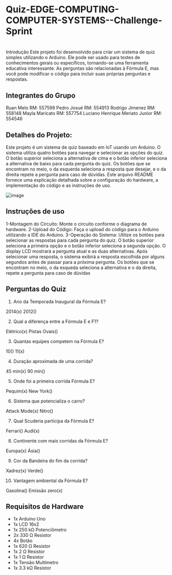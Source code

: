 # Quiz-EDGE-COMPUTING-COMPUTER-SYSTEMS--Challenge-Sprint

# 
Introdução
Este projeto foi desenvolvido para criar um sistema de quiz simples utilizando o Arduino. Ele pode ser usado para testes de conhecimentos gerais ou específicos, tornando-se uma ferramenta educativa interessante. As perguntas são relacionadas à Fórmula E, mas você pode modificar o código para incluir suas próprias perguntas e respostas.

## Integrantes do Grupo 

Ruan Melo RM: 557599
Pedro Josué RM: 554913
Rodrigo Jimenez RM: 558148
Mayla Maricato RM: 557754
Luciano Henrique Meriato Junior RM: 554546


## Detalhes do Projeto:
Este projeto é um sistema de quiz baseado em IoT usando um Arduino. O sistema utiliza quatro botões para navegar e selecionar as opções do quiz. O botão superior seleciona a alternativa de cima e o botão inferior seleciona a alternativa de baixo para cada pergunta do quiz. Os botões que se encontram no meio, o da esquerda seleciona a resposta que desejar, e o da direita repete a pergunta para caso de dúvidas. Este arquivo README fornece uma explicação detalhada sobre a configuração do hardware, a implementação do código e as instruções de uso.


![image](https://github.com/DevRuanX/Quiz-EDGE-COMPUTING-COMPUTER-SYSTEMS--Challenge-Sprint/assets/160757151/3425d55c-34ac-4d77-98d0-208b65493209)




## Instruções de uso
1-Montagem do Circuito: Monte o circuito conforme o diagrama de hardware.
2-Upload do Código: Faça o upload do código para o Arduino utilizando a IDE do Arduino.
3-Operação do Sistema:
  Utilize os botões para selecionar as respostas para cada pergunta do quiz.
  O botão superior seleciona a primeira opção e o botão inferior seleciona a segunda opção.
  O display LCD mostrará a pergunta atual e as duas alternativas. Após selecionar uma resposta, o sistema exibirá a resposta escolhida por alguns segundos antes de passar      para a próxima pergunta.
  Os botões que se encontram no meio, o da esqueda seleciona a alternativa e o da direita, repete a pergunta para caso de dúvidas

## Perguntas do Quiz

1) Ano da Temporada Inaugural da Fórmula E?

  2014(x)
  2012()
  
2) Qual a diferença entre a Fórmula E e F1?

  Elétrico(x)
  Pistas Ovais()
  
3) Quantas equipes competem na Fórmula E?

  10()
  11(x)
  
4) Duração aproximada de uma corrida?

  45 min(x)
  90 min()
  
5) Onde foi a primeira corrida Fórmula E?

  Pequim(x)
  New York()
  
6) Sistema que potencializa o carro?

  Attack Mode(x)
  Nitro()
  
7) Qual Scuderia participa da Fórmula E?

  Ferrari()
  Audi(x)
  
8) Continente com mais corridas da Fórmula E?

  Europa(x)
  Ásia()
  
9) Cor da Bandeira do fim da corrida?

  Xadrez(x)
  Verde()
  
10) Vantagem ambiental da Fórmula E?

  Gasolina()
  Emissão zero(x)



## Requisitos de Hardware

* 1x Arduino Uno
* 1x LCD 16x2
* 1x 250 kΩ Potenciômetro
* 2x 330 Ω Resistor
* 4x Botão
* 1x 620 Ω Resistor
* 1x 2 Ω Resistor
* 1x 1 Ω Resistor
* 1x Tensão Multímetro
* 1x 3.3 kΩ Resistor

  
